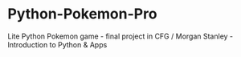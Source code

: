 # Python-Pokemon-Pro
Lite Python Pokemon game - final project in CFG / Morgan Stanley - Introduction to Python &amp; Apps
